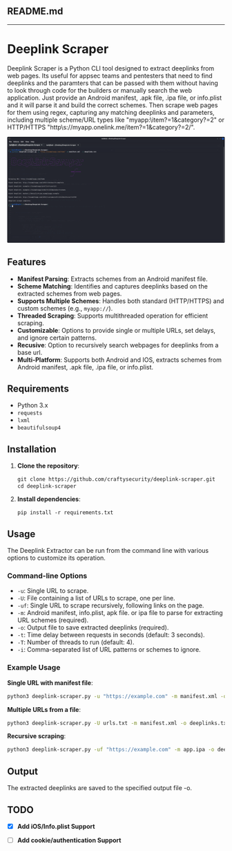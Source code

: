 ## README.md

---

# Deeplink Scraper

Deeplink Scraper is a Python CLI tool designed to extract deeplinks from web pages. Its useful for appsec teams and pentesters that need to find deeplinks and the paramters that can be passed with them without having to look through code for the builders or manually search the web application. Just provide an Android manifest, .apk file, .ipa file, or info.plist and it will parse it and build the correct schemes. Then scrape web pages for them using regex, capturing any matching deeplinks and parameters, including multiple scheme/URL types like "myapp:\\item?=1&category?=2" or HTTP/HTTPS "http\s://myapp.onelink.me/item?=1&category?=2/".

![CLI Output](images/deeplink-scraper.png)

## Features

- **Manifest Parsing**: Extracts schemes from an Android manifest file.
- **Scheme Matching**: Identifies and captures deeplinks based on the extracted schemes from web pages.
- **Supports Multiple Schemes**: Handles both standard (HTTP/HTTPS) and custom schemes (e.g., `myapp://`).
- **Threaded Scraping**: Supports multithreaded operation for efficient scraping.
- **Customizable**: Options to provide single or multiple URLs, set delays, and ignore certain patterns.
- **Recusive**: Option to recursively search webpages for deeplinks from a base url.
- **Multi-Platform**: Supports both Android and IOS, extracts schemes from Android manifest, .apk file, .ipa file, or info.plist.

## Requirements

- Python 3.x
- `requests` 
- `lxml` 
- `beautifulsoup4` 

## Installation

1. **Clone the repository**:
   ```
   git clone https://github.com/craftysecurity/deeplink-scraper.git
   cd deeplink-scraper
   ```

2. **Install dependencies**:
   ```
   pip install -r requirements.txt
   ```

## Usage

The Deeplink Extractor can be run from the command line with various options to customize its operation.

### Command-line Options

- `-u`: Single URL to scrape.
- `-U`: File containing a list of URLs to scrape, one per line.
- `-uf`: Single URL to scrape recursively, following links on the page.
- `-m`: Android manifest, info.plist, apk file. or ipa file to parse for extracting URL schemes (required).
- `-o`: Output file to save extracted deeplinks (required).
- `-t`: Time delay between requests in seconds (default: 3 seconds).
- `-T`: Number of threads to run (default: 4).
- `-i`: Comma-separated list of URL patterns or schemes to ignore.

### Example Usage

**Single URL with manifest file**:
```bash
python3 deeplink-scraper.py -u "https://example.com" -m manifest.xml -o deeplinks.txt
```

**Multiple URLs from a file**:
```bash
python3 deeplink-scraper.py -U urls.txt -m manifest.xml -o deeplinks.txt
```

**Recursive scraping**:
```bash
python3 deeplink-scraper.py -uf "https://example.com" -m app.ipa -o deeplinks.txt
```

## Output

The extracted deeplinks are saved to the specified output file -o. 

## TODO 

- [x] **Add iOS/Info.plist Support**
- [ ] **Add cookie/authentication Support**

